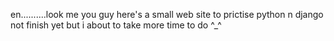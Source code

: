 en..........look me you guy
here's a small web site to prictise python n django
not finish yet but i about to take more time to do
^_^
